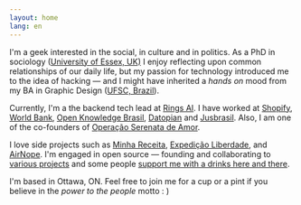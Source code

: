 ```yaml
---
layout: home
lang: en
---
```


I'm a geek interested in the social, in culture and in politics. As a PhD in sociology ([University of Essex, UK)](https://www.essex.ac.uk/) I enjoy reflecting upon common relationships of our daily life, but my passion for technology introduced me to the idea of hacking — and I might have inherited a _hands on_ mood from my BA in Graphic Design ([UFSC, Brazil](https://ufsc.br)).

Currently, I'm a the backend tech lead at [Rings AI](https://www.ringsxrm.com/). I have worked at [Shopify](https://shopify.com), [World Bank](https://www.worldbank.org), [Open Knowledge Brasil](https://ok.org.br), [Datopian](https://datopian.com) and [Jusbrasil](https://jusbrasil.com.br). Also, I am one of the co-founders of [Operação Serenata de Amor](https://serenata.ai).

I love side projects such as [Minha Receita](https://github.com/cuducos/minha-receita), [Expedição Liberdade](http://www.expedicaoliberdade.com.br), and [AirNope](https://github.com/cuducos/airnope). I'm engaged in open source — founding and collaborating to [various projects](https://github.com/cuducos/) and some people [support me with a drinks here and there](https://github.com/sponsors/cuducos).

I'm based in <span itemprop="workLocation">Ottawa, ON</span>. Feel free to join me for a cup or a pint if you believe in the _power to the people_ motto : )
